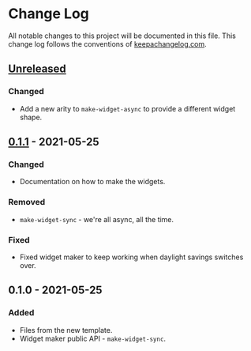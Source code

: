 # Change Log
All notable changes to this project will be documented in this file. This change log follows the conventions of [keepachangelog.com](http://keepachangelog.com/).

## [Unreleased]
### Changed
- Add a new arity to `make-widget-async` to provide a different widget shape.

## [0.1.1] - 2021-05-25
### Changed
- Documentation on how to make the widgets.

### Removed
- `make-widget-sync` - we're all async, all the time.

### Fixed
- Fixed widget maker to keep working when daylight savings switches over.

## 0.1.0 - 2021-05-25
### Added
- Files from the new template.
- Widget maker public API - `make-widget-sync`.

[Unreleased]: https://github.com/your-name/games-api/compare/0.1.1...HEAD
[0.1.1]: https://github.com/your-name/games-api/compare/0.1.0...0.1.1
